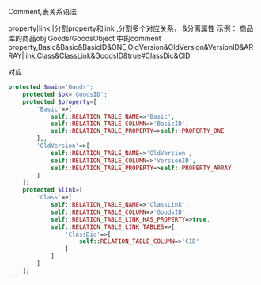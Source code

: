 Comment,表关系语法

property|link
|分割property和link
,分割多个对应关系，
&分离属性
示例：
商品库的商品obj
Goods/GoodsObject
中的comment
property,Basic&Basic&BasicID&ONE,OldVersion&OldVersion&VersionID&ARRAY|link,Class&ClassLink&GoodsID&true#ClassDic&CID

对应
````php
protected $main='Goods';
    protected $pk='GoodsID';
    protected $property=[
        'Basic'=>[
            self::RELATION_TABLE_NAME=>'Basic',
            self::RELATION_TABLE_COLUMN=>'BasicID',
            self::RELATION_TABLE_PROPERTY=>self::PROPERTY_ONE
        ],,
        'OldVersion'=>[
            self::RELATION_TABLE_NAME=>'OldVersion',
            self::RELATION_TABLE_COLUMN=>'VersionID',
            self::RELATION_TABLE_PROPERTY=>self::PROPERTY_ARRAY
        ]
    ];
    protected $link=[
        'Class'=>[
            self::RELATION_TABLE_NAME=>'ClassLink',
            self::RELATION_TABLE_COLUMN=>'GoodsID',
            self::RELATION_TABLE_LINK_HAS_PROPERTY=>true,
            self::RELATION_TABLE_LINK_TABLES=>[
                'ClassDic'=>[
                    self::RELATION_TABLE_COLUMN=>'CID'
                ]
            ]
        ]
    ];
```

